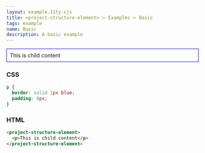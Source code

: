 ```yaml
---
layout: example.11ty.cjs
title: <project-structure-element> ⌲ Examples ⌲ Basic
tags: example
name: Basic
description: A basic example
---
```


<style>
  project-structure-element p {
    border: solid 1px blue;
    padding: 8px;
  }
</style>
<project-structure-element>
  <p>This is child content</p>
</project-structure-element>

<h3>CSS</h3>

```css
p {
  border: solid 1px blue;
  padding: 8px;
}
```

<h3>HTML</h3>

```html
<project-structure-element>
  <p>This is child content</p>
</project-structure-element>
```
